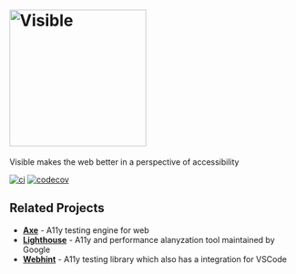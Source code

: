 # <img alt="Visible" src="https://i.imgur.com/sI6MqTF.png" width="240px" />

Visible makes the web better in a perspective of accessibility

[![ci](https://github.com/neet/masto.js/workflows/CI/badge.svg)](https://github.com/neet/visible/actions)
[![codecov](https://codecov.io/gh/neet/visible/branch/master/graph/badge.svg?token=vhlxlIJpAg)](https://codecov.io/gh/neet/visible)

## Related Projects
- **[Axe](https://github.com/dequelabs/axe-core)** - A11y testing engine for web
- **[Lighthouse](https://github.com/GoogleChrome/lighthouse)** - A11y and performance alanyzation tool maintained by Google
- **[Webhint](https://github.com/webhintio/hint)** - A11y testing library which also has a integration for VSCode
